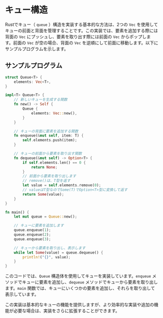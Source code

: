 # キュー構造

Rustでキュー（ `queue` ）構造を実装する基本的な方法は、2つの `Vec` を使用してキューの前面と背面を管理することです。この実装では、要素を追加する際には背面の `Vec` にプッシュし、要素を取り出す際には前面の `Vec` からポップします。前面の `Vec` が空の場合、背面の `Vec` を逆順にして前面に移動します。以下にサンプルプログラムを示します。

## サンプルプログラム
```rust
struct Queue<T> {
    elements: Vec<T>,
}

impl<T> Queue<T> {
    // 新しいキューを生成する関数
    fn new() -> Self {
        Queue {
            elements: Vec::new(),
        }
    }

    // キューの背面に要素を追加する関数
    fn enqueue(&mut self, item: T) {
        self.elements.push(item);
    }

    // キューの前面から要素を取り出す関数
    fn dequeue(&mut self) -> Option<T> {
        if self.elements.len() == 0 {
            return None;
        }
        // 前面から要素を取り出します
        // remove()は、T型を返す
        let value = self.elements.remove(0);
        // valueはT型なのでSome(T)でOption<T>型に変換して返す
        return Some(value);
    }
}

fn main() {
    let mut queue = Queue::new();

    // キューに要素を追加します
    queue.enqueue(1);
    queue.enqueue(2);
    queue.enqueue(3);

    // キューから要素を取り出し、表示します
    while let Some(value) = queue.dequeue() {
        println!("{}", value);
    }
}
```

このコードでは、`Queue` 構造体を使用してキューを実装しています。`enqueue` メソッドでキューに要素を追加し、`dequeue` メソッドでキューから要素を取り出します。`main` 関数では、キューにいくつかの要素を追加し、それらを取り出して表示しています。

この実装は基本的なキューの機能を提供しますが、より効率的な実装や追加の機能が必要な場合は、実装をさらに拡張することができます。